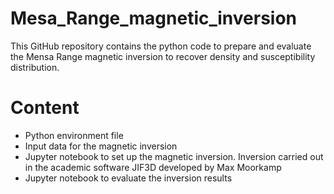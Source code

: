 # Mesa_Range_magnetic_inversion

This GitHub repository contains the python code to prepare and evaluate the Mensa Range magnetic inversion to recover density and susceptibility distribution.

# Content 

<ul>
  <li> Python environment file</li>
  <li> Input data for the magnetic inversion</li>
  <li>Jupyter notebook to set up the magnetic inversion. Inversion carried out in the academic software JIF3D developed by Max Moorkamp</li>
  <li>Jupyter notebook to evaluate the inversion results</li>
</ul>
